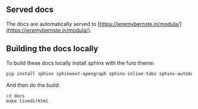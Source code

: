 ## Served docs

The docs are automatically served to [https://jeremybernste.in/modula/](https://jeremybernste.in/modula/).

## Building the docs locally

To build these docs locally install sphinx with the furo theme:
```bash
pip install sphinx sphinxext-opengraph sphinx-inline-tabs sphinx-autobuild sphinx-copybutton furo
```
And then do the build:
```bash
cd docs
make livedirhtml
```
